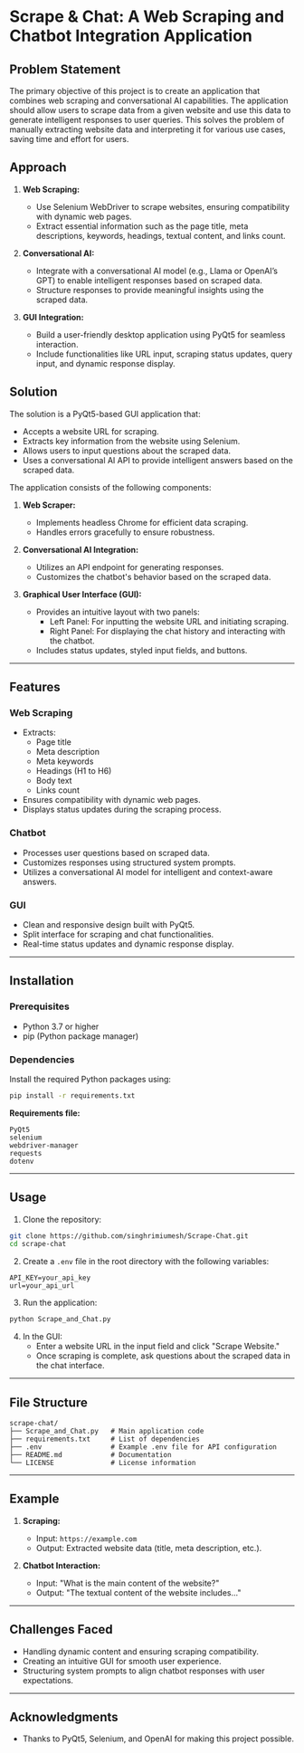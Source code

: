 # Scrape & Chat: A Web Scraping and Chatbot Integration Application

## Problem Statement
The primary objective of this project is to create an application that combines web scraping and conversational AI capabilities. The application should allow users to scrape data from a given website and use this data to generate intelligent responses to user queries. This solves the problem of manually extracting website data and interpreting it for various use cases, saving time and effort for users.

## Approach
1. **Web Scraping:**
   - Use Selenium WebDriver to scrape websites, ensuring compatibility with dynamic web pages.
   - Extract essential information such as the page title, meta descriptions, keywords, headings, textual content, and links count.

2. **Conversational AI:**
   - Integrate with a conversational AI model (e.g., Llama or OpenAI’s GPT) to enable intelligent responses based on scraped data.
   - Structure responses to provide meaningful insights using the scraped data.

3. **GUI Integration:**
   - Build a user-friendly desktop application using PyQt5 for seamless interaction.
   - Include functionalities like URL input, scraping status updates, query input, and dynamic response display.

## Solution
The solution is a PyQt5-based GUI application that:

- Accepts a website URL for scraping.
- Extracts key information from the website using Selenium.
- Allows users to input questions about the scraped data.
- Uses a conversational AI API to provide intelligent answers based on the scraped data.

The application consists of the following components:

1. **Web Scraper:**
   - Implements headless Chrome for efficient data scraping.
   - Handles errors gracefully to ensure robustness.

2. **Conversational AI Integration:**
   - Utilizes an API endpoint for generating responses.
   - Customizes the chatbot's behavior based on the scraped data.

3. **Graphical User Interface (GUI):**
   - Provides an intuitive layout with two panels:
     - Left Panel: For inputting the website URL and initiating scraping.
     - Right Panel: For displaying the chat history and interacting with the chatbot.
   - Includes status updates, styled input fields, and buttons.

---

## Features

### Web Scraping
- Extracts:
  - Page title
  - Meta description
  - Meta keywords
  - Headings (H1 to H6)
  - Body text
  - Links count
- Ensures compatibility with dynamic web pages.
- Displays status updates during the scraping process.

### Chatbot
- Processes user questions based on scraped data.
- Customizes responses using structured system prompts.
- Utilizes a conversational AI model for intelligent and context-aware answers.

### GUI
- Clean and responsive design built with PyQt5.
- Split interface for scraping and chat functionalities.
- Real-time status updates and dynamic response display.

---

## Installation
### Prerequisites
- Python 3.7 or higher
- pip (Python package manager)

### Dependencies
Install the required Python packages using:
```bash
pip install -r requirements.txt
```
**Requirements file:**
```
PyQt5
selenium
webdriver-manager
requests
dotenv
```

---

## Usage
1. Clone the repository:
```bash
git clone https://github.com/singhrimiumesh/Scrape-Chat.git
cd scrape-chat
```

2. Create a `.env` file in the root directory with the following variables:
```
API_KEY=your_api_key
url=your_api_url
```

3. Run the application:
```bash
python Scrape_and_Chat.py
```

4. In the GUI:
   - Enter a website URL in the input field and click "Scrape Website."
   - Once scraping is complete, ask questions about the scraped data in the chat interface.

---

## File Structure
```
scrape-chat/
├── Scrape_and_Chat.py   # Main application code
├── requirements.txt     # List of dependencies
├── .env                 # Example .env file for API configuration
├── README.md            # Documentation
└── LICENSE              # License information
```

---

## Example
1. **Scraping:**
   - Input: `https://example.com`
   - Output: Extracted website data (title, meta description, etc.).

2. **Chatbot Interaction:**
   - Input: "What is the main content of the website?"
   - Output: "The textual content of the website includes..."

---

## Challenges Faced
- Handling dynamic content and ensuring scraping compatibility.
- Creating an intuitive GUI for smooth user experience.
- Structuring system prompts to align chatbot responses with user expectations.

---

## Acknowledgments
- Thanks to PyQt5, Selenium, and OpenAI for making this project possible.

